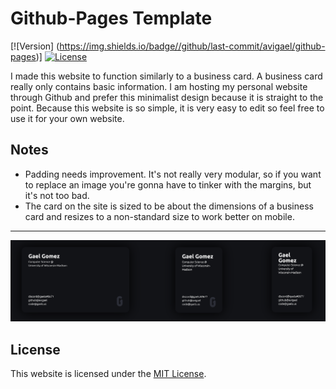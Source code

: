 Github-Pages Template
=== 
[![Version] (https://img.shields.io/badge//github/last-commit/avigael/github-pages)]
[![License](https://img.shields.io/badge/license-MIT-green.svg)](LICENSE)

I made this website to function similarly to a business card. A business card really only contains basic information. I am hosting my personal website through Github and prefer this minimalist design because it is straight to the point. Because this website is so simple, it is very easy to edit so feel free to use it for your own website. 

## Notes

* Padding needs improvement. It's not really very modular, so if you want to replace an image you're gonna have to tinker with the margins, but it's not too bad.
* The card on the site is sized to be about the dimensions of a business card and resizes to a non-standard size to work better on mobile.
* * *
<a href="https://gaels.me">
	<img src="./screenshot.png" alt="Screenshot" />
</a>

## License

This website is licensed under the [MIT License](https://github.com/avigael/github-pages/blob/master/LICENSE).
